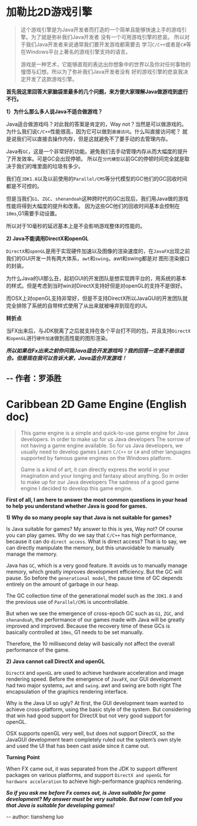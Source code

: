 # 加勒比2D游戏引擎

> 这个游戏引擎是为Java开发者而打造的一个简单且能够快速上手的游戏引擎。为了就是弥补我们Java开发者
> 没有一个可用游戏引擎的悲哀。
> 所以对于我们Java开发者来说通常我们要开发游戏都需要去
> 学习`C/C++`或者是`C#`等在Windows平台上著名的游戏引擎支持的语言。
> 
> 游戏是一种艺术，它能够直观的表达出你想象中的世界以及你对任何事物的憧憬与幻想。所以为了弥补我们Java开发者没有
> 好的游戏引擎的悲哀我决定开发了这款游戏引擎。

**首先我这里回答大家脑袋里最多的几个问题，来方便大家理解Java做游戏到底行不行。**

**1）为什么那么多人说Java不适合做游戏？**

Java适合做游戏吗？对此我的答案是肯定的，Way not？当然是可以做游戏的。为什么我们说`C/C++`性能很高，因为它可以做到`直接访问`。什么叫直接访问呢？
就是说我们可以直接去操作内存，但是这就避免不了要手动的去管理内存。

Java有`GC`，这是一个非常好的功能。避免我们去手动管理内存从而大幅度的提升了开发效率。可是GC会出现停顿。
所以在`分代模型`以前GC的停顿时间完全就是取决于我们的堆里面的垃圾有多少。

我们在`JDK1.8`以及以前使用的`Parallel/CMS`等分代模型的GC他们的GC回收时间都是不可控的。

但是当我们`G1`、`ZGC`、`shenandoah`这种跨时代的GC出现后，我们用Java做的游戏性能将得到大幅度的提升和改善。
因为这些GC他们的回收时间基本会控制在`10ms`,G1需要手动设置。

所以对于10毫秒的延迟基本上是不会影响游戏整体的性能的。

**2) Java不能调用DirectX和openGL**

`DirectX`和`openGL`是用于实现硬件加速以及图像的渲染速度的，在`JavaFX`出现之前我们的GUI开发一共有两大体系，`awt`和`swing`。awt和swing都是对
图形渲染接口的封装。

为什么Java的UI那么丑，起初GUI的开发团队是想实现跨平台的，用系统的基本的样式。但是考虑到当时win对DirectX支持好但是对openGL的支持不是很好。

而OSX上对openGL支持非常好，但是不支持DirectX所以JavaGUI的开发团队就完全排除了系统的自带样式使用了从出来就被唾弃到现在的UI。

**转折点**

当FX出来后，与JDK脱离了之后就支持在各个平台打不同的包，并且支持`DirectX和openGL`进行`硬件加速`做到高性能的图形渲染。

***所以如果在Fx出来之前你问我Java适合开发游戏吗？我的回答一定是不是很适合。但是现在我可以告诉大家，Java适合开发游戏！***

-- 作者：罗添胜
-----------------

# Caribbean 2D Game Engine (English doc)

> This game engine is a simple and quick-to-use game engine for Java developers. In order to make up for us Java developers
> The sorrow of not having a game engine available.
> So for us Java developers, we usually need to develop games
> Learn `C/C++` or `C#` and other languages ​​supported by famous game engines on the Windows platform.
>
> Game is a kind of art, it can directly express the world in your imagination and your longing and fantasy about anything. So in order to make up for our Java developers
> The sadness of a good game engine I decided to develop this game engine.

**First of all, I am here to answer the most common questions in your head to help you understand whether Java is good for games.**

**1) Why do so many people say that Java is not suitable for games?**

Is Java suitable for games? My answer to this is yes, Way not? Of course you can play games. Why do we say that `C/C++` has high performance, because it can do `direct access`. What is direct access?
That is to say, we can directly manipulate the memory, but this unavoidable to manually manage the memory.

Java has `GC`, which is a very good feature. It avoids us to manually manage memory, which greatly improves development efficiency. But the GC will pause.
So before the `generational model`, the pause time of GC depends entirely on the amount of garbage in our heap.

The GC collection time of the generational model such as the `JDK1.8` and the previous use of `Parallel/CMS` is uncontrollable.

But when we see the emergence of cross-epoch GC such as `G1`, `ZGC`, and `shenandoah`, the performance of our games made with Java will be greatly improved and improved.
Because the recovery time of these GCs is basically controlled at `10ms`, G1 needs to be set manually.

Therefore, the 10 millisecond delay will basically not affect the overall performance of the game.

**2) Java cannot call DirectX and openGL**

`DirectX` and `openGL` are used to achieve hardware acceleration and image rendering speed. Before the emergence of `JavaFX`, our GUI development had two major systems, `awt` and `swing`. awt and swing are both right
The encapsulation of the graphics rendering interface.

Why is the Java UI so ugly? At first, the GUI development team wanted to achieve cross-platform, using the basic style of the system. But considering that win had good support for DirectX but not very good support for openGL.

OSX supports openGL very well, but does not support DirectX, so the JavaGUI development team completely ruled out the system’s own style and used the UI that has been cast aside since it came out.

**Turning Point**

When FX came out, it was separated from the JDK to support different packages on various platforms, and support `DirectX and openGL` for `hardware acceleration` to achieve high-performance graphics rendering.

***So if you ask me before Fx comes out, is Java suitable for game development? My answer must be very suitable. But now I can tell you that Java is suitable for developing games!***

-- author: tiansheng luo